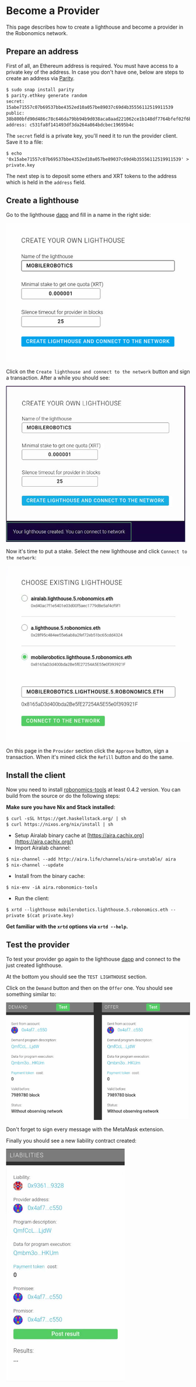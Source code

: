 # Become a Provider

This page describes how to create a lighthouse and become a provider in the Robonomics network.

## Prepare an address

First of all, an Ethereum address is required. You must have access to a private key of the address. In case you don't have one, below are steps to create an address via [Parity](https://www.parity.io/ethereum/).

```
$ sudo snap install parity
$ parity.ethkey generate random
secret:  15abe71557c07b69537bbe4352ed10a057be89037c69d4b35556112519911539
public: 38b800bfd90d486c78c646da79bb94b9d038aca8aad221062ce1b148df7764bfef02f6b3cf931786b6997540b798ea226ae60bd201c222d8f702e408a1a5cbff
address: c531fa8f141493df3da264a864bdcbec19695b4c
```

The `secret` field is a private key, you'll need it to run the provider client. Save it to a file:

```
$ echo '0x15abe71557c07b69537bbe4352ed10a057be89037c69d4b35556112519911539' > private.key
```

The next step is to deposit some ethers and XRT tokens to the address which is held in the `address` field.

## Create a lighthouse

Go to the lighthouse [dapp](https://robonomics.network/lighthouse/#/) and fill in a name in the right side:

![The Right Side](./images/become_a_provider_1.jpg "The Right Side")

Click on the `Create lighthouse and connect to the network` button and sign a transaction. After a while you should see:

![Success of Creating a Lighthouse](./images/become_a_provider_2.jpg "Success of Creating a Lighthouse")

Now it's time to put a stake. Select the new lighthouse and click `Connect to the network`:

![Selecting the Lighthouse](./images/become_a_provider_3.jpg "Selecting the Lighthouse")

On this page in the `Provider` section click the `Approve` button, sign a transaction. When it's mined click the `Refill` button and do the same.

## Install the client

Now you need to install [robonomics-tools](https://github.com/airalab/robonomics-tools) at least 0.4.2 version. You can build from the source or do the following steps:

**Make sure you have Nix and Stack installed:**
    
```
$ curl -sSL https://get.haskellstack.org/ | sh
$ curl https://nixos.org/nix/install | sh
```

* Setup Airalab binary cache at [https://aira.cachix.org](https://aira.cachix.org/)
* Import Airalab channel:

```
$ nix-channel --add http://aira.life/channels/aira-unstable/ aira
$ nix-channel --update
```
* Install from the binary cache:

```
$ nix-env -iA aira.robonomics-tools
```
* Run the client:

```
$ xrtd --lighthouse mobilerobotics.lighthouse.5.robonomics.eth --private $(cat private.key)
```

**Get familiar with the `xrtd` options via `xrtd --help`.**

## Test the provider

To test your provider go again to the lighthouse [dapp](https://dapp.robonomics.network/#/lighthouse/) and connect to the just created lighthouse.

At the bottom you should see the `TEST LIGHTHOUSE` section.

Click on the `Demand` button and then on the `Offer` one. You should see something similar to:

![Demand and Offer messages](./images/provider_mobilerobotics_demand_offer.jpg "Demand and Offer messages")

Don't forget to sign every message with the MetaMask extension.

Finally you should see a new liability contract created:

![Liability is created](./images/provider_mobilerobotics_liability.jpg "Liability is created")
